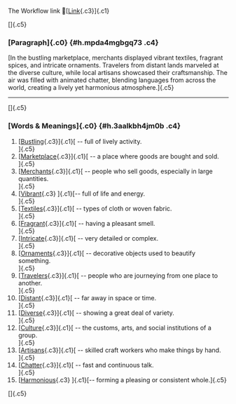 The Workflow link
👏[[Link](https://www.google.com/url?q=http://www.google.com&sa=D&source=editors&ust=1758016216659521&usg=AOvVaw39mo9Wd-1mDxUDdJZWJ3BN){.c3}]{.c1}

[]{.c5}

### [Paragraph]{.c0} {#h.mpda4mgbgq73 .c4}

[In the bustling marketplace, merchants displayed vibrant textiles,
fragrant spices, and intricate ornaments. Travelers from distant lands
marveled at the diverse culture, while local artisans showcased their
craftsmanship. The air was filled with animated chatter, blending
languages from across the world, creating a lively yet harmonious
atmosphere.]{.c5}

------------------------------------------------------------------------

[]{.c5}

### [Words & Meanings]{.c0} {#h.3aalkbh4jm0b .c4}

1.  [[Bustling](https://www.google.com/url?q=http://www.google.com&sa=D&source=editors&ust=1758016216660321&usg=AOvVaw1wVjO44n7_70gnMJpiGPRe){.c3}]{.c1}[ --
    full of lively activity.\
    ]{.c5}
2.  [[Marketplace](https://www.google.com/url?q=http://www.google.com&sa=D&source=editors&ust=1758016216660469&usg=AOvVaw0WmoTu-NxgqBRUo_9kEGV7){.c3}]{.c1}[ --
    a place where goods are bought and sold.\
    ]{.c5}
3.  [[Merchants](https://www.google.com/url?q=http://www.google.com&sa=D&source=editors&ust=1758016216660703&usg=AOvVaw1EXDsIS5iuWBzqpNfl8LU2){.c3}]{.c1}[ --
    people who sell goods, especially in large quantities.\
    ]{.c5}
4.  [[Vibrant](https://www.google.com/url?q=http://www.google.com&sa=D&source=editors&ust=1758016216660866&usg=AOvVaw3oN7ro-0ALwxMRgI9Hwyxa){.c3}
    ]{.c1}[-- full of life and energy.\
    ]{.c5}
5.  [[Textiles](https://www.google.com/url?q=http://www.google.com&sa=D&source=editors&ust=1758016216660981&usg=AOvVaw33BXx4pT5apmAEny2F4SEi){.c3}]{.c1}[ --
    types of cloth or woven fabric.\
    ]{.c5}
6.  [[Fragrant](https://www.google.com/url?q=http://www.google.com&sa=D&source=editors&ust=1758016216661104&usg=AOvVaw3zBC_xqSHCUvUwRbLWquGx){.c3}]{.c1}[ --
    having a pleasant smell.\
    ]{.c5}
7.  [[Intricate](https://www.google.com/url?q=http://www.google.com&sa=D&source=editors&ust=1758016216661227&usg=AOvVaw1cjjmJ2wz8iXyByFc8z5aW){.c3}]{.c1}[ --
    very detailed or complex.\
    ]{.c5}
8.  [[Ornaments](https://www.google.com/url?q=http://www.google.com&sa=D&source=editors&ust=1758016216661341&usg=AOvVaw1RXaiRXLWuhPTDZZKZ3R9n){.c3}]{.c1}[ --
    decorative objects used to beautify something.\
    ]{.c5}
9.  [[Travelers](https://www.google.com/url?q=http://www.google.com&sa=D&source=editors&ust=1758016216661474&usg=AOvVaw1CH5sWQIyFczBWiugCwXFA){.c3}]{.c1}[ --
    people who are journeying from one place to another.\
    ]{.c5}
10. [[Distant](https://www.google.com/url?q=http://www.google.com&sa=D&source=editors&ust=1758016216661614&usg=AOvVaw0_PoXfumJDkTvq1y7RXgII){.c3}]{.c1}[ --
    far away in space or time.\
    ]{.c5}
11. [[Diverse](https://www.google.com/url?q=http://www.google.com&sa=D&source=editors&ust=1758016216661795&usg=AOvVaw19Neexq9o4JIr0tK_KPVTJ){.c3}]{.c1}[ --
    showing a great deal of variety.\
    ]{.c5}
12. [[Culture](https://www.google.com/url?q=http://www.google.com&sa=D&source=editors&ust=1758016216661911&usg=AOvVaw2qIdxUJslIHPkPDbflk7gM){.c3}]{.c1}[ --
    the customs, arts, and social institutions of a group.\
    ]{.c5}
13. [[Artisans](https://www.google.com/url?q=http://www.google.com&sa=D&source=editors&ust=1758016216662053&usg=AOvVaw1ySObBEYz74yJ4sNtGSSQx){.c3}]{.c1}[ --
    skilled craft workers who make things by hand.\
    ]{.c5}
14. [[Chatter](https://www.google.com/url?q=http://www.google.com&sa=D&source=editors&ust=1758016216662201&usg=AOvVaw3XeKEVAz66VQ-22QWw9Mxk){.c3}]{.c1}[ --
    fast and continuous talk.\
    ]{.c5}
15. [[Harmonious](https://www.google.com/url?q=http://www.google.com&sa=D&source=editors&ust=1758016216662326&usg=AOvVaw3soNXrv19SGkATksSN3XA1){.c3}
    ]{.c1}[-- forming a pleasing or consistent whole.]{.c5}

[]{.c5}
